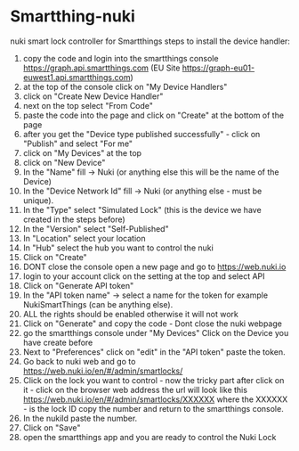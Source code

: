 # Smartthing-nuki
nuki smart lock controller for Smartthings
steps to install the device handler:
1. copy the code and login into the smartthings console https://graph.api.smartthings.com (EU Site https://graph-eu01-euwest1.api.smartthings.com)
2. at the top of the console click on "My Device Handlers"
3. click on "Create New Device Handler"
4. next on the top select "From Code"
5. paste the code into the page and click on "Create" at the bottom of the page
6. after you get the "Device type published successfully" - click on "Publish" and select "For me"
7. click on "My Devices" at the top
8. click on "New Device"
9. In the "Name" fill -> Nuki (or anything else this will be the name of the Device)
10. In the "Device Network Id" fill -> Nuki (or anything else - must be unique).
11. In the "Type" select "Simulated Lock" (this is the device we have created in the steps before)
12. In the "Version" select "Self-Published"
13. In "Location" select your location
14. In "Hub" select the hub you want to control the nuki
15. Click on "Create"
16. DONT close the console open a new page and go to https://web.nuki.io
17. login to your account click on the setting at the top and select API
18. Click on "Generate API token" 
19. In the "API token name" -> select a name for the token for example NukiSmartThings (can be anything else).
20. ALL the rights should be enabled otherwise it will not work
21. Click on "Generate" and copy the code - Dont close the nuki webpage
22. go the smartthings console under "My Devices" Click on the Device you have create before
23. Next to "Preferences" click on "edit" in the "API token" paste the token.
24. Go back to nuki web and go to https://web.nuki.io/en/#/admin/smartlocks/
25. Click on the lock you want to control - now the tricky part after click on it - click on the browser web address the url
will look like this https://web.nuki.io/en/#/admin/smartlocks/XXXXXX
where the XXXXXX - is the lock ID copy the number and return to the smartthings console.
26. In the nukiId paste the number.
29. Click on "Save"
30. open the smartthings app and you are ready to control the Nuki Lock
